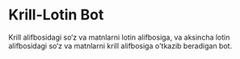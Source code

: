 # Krill-Lotin Bot
Krill alifbosidagi so‘z va matnlarni lotin alifbosiga, va aksincha lotin alifbosidagi so‘z va matnlarni krill alifbosiga o'tkazib beradigan bot.
